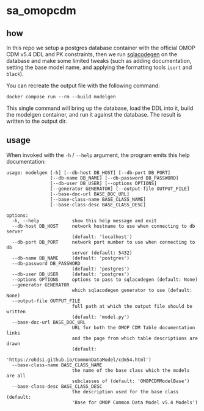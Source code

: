 # sa_omopcdm

## how

In this repo we setup a postgres database container with the official OMOP CDM v5.4 DDL and PK constraints, then we run [sqlacodegen](https://github.com/agronholm/sqlacodegen) on the database and make some limited tweaks (such as adding documentation, setting the base model name, and applying the formatting tools `isort` and `black`).

You can recreate the output file with the following command:

`docker compose run --rm --build modelgen`

This single command will bring up the database, load the DDL into it, build the modelgen container, and run it against the database. The result is written to the output dir.

## usage

When invoked with the `-h` / `--help` argument, the program emits this help documentation:

```
usage: modelgen [-h] [--db-host DB_HOST] [--db-port DB_PORT]
                [--db-name DB_NAME] [--db-password DB_PASSWORD]
                [--db-user DB_USER] [--options OPTIONS]
                [--generator GENERATOR] [--output-file OUTPUT_FILE]
                [--base-doc-url BASE_DOC_URL]
                [--base-class-name BASE_CLASS_NAME]
                [--base-class-desc BASE_CLASS_DESC]

options:
  -h, --help            show this help message and exit
  --db-host DB_HOST     network hostname to use when connecting to db server
                        (default: 'localhost')
  --db-port DB_PORT     network port number to use when connecting to db
                        server (default: 5432)
  --db-name DB_NAME     (default: 'postgres')
  --db-password DB_PASSWORD
                        (default: 'postgres')
  --db-user DB_USER     (default: 'postgres')
  --options OPTIONS     options to pass to sqlacodegen (default: None)
  --generator GENERATOR
                        which sqlacodegen generator to use (default: None)
  --output-file OUTPUT_FILE
                        full path at which the output file should be written
                        (default: 'model.py')
  --base-doc-url BASE_DOC_URL
                        URL for both the OMOP CDM Table documentation links
                        and the page from which table descriptions are drawn
                        (default:
                        'https://ohdsi.github.io/CommonDataModel/cdm54.html')
  --base-class-name BASE_CLASS_NAME
                        the name of the base class which the models are all
                        subclasses of (default: 'OMOPCDMModelBase')
  --base-class-desc BASE_CLASS_DESC
                        the description used for the base class (default:
                        'Base for OMOP Common Data Model v5.4 Models')
```
